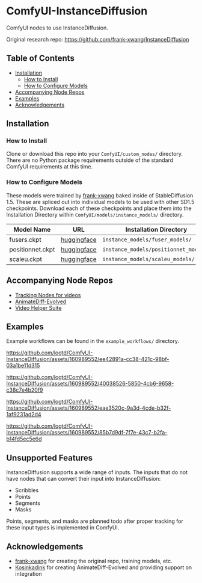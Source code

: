 # ComfyUI-InstanceDiffusion
ComfyUI nodes to use InstanceDiffusion.

Original research repo: https://github.com/frank-xwang/InstanceDiffusion

## Table of Contents
- [Installation](#installation)
  - [How to Install](#how-to-install)
  - [How to Configure Models](#how-to-configure-models)
- [Accompanying Node Repos](#accompanying-node-repos)
- [Examples](#examples)
- [Acknowledgements](#acknowledgements)

## Installation

### How to Install
Clone or download this repo into your `ComfyUI/custom_nodes/` directory.
There are no Python package requirements outside of the standard ComfyUI requirements at this time.

### How to Configure Models
These models were trained by [frank-xwang](https://github.com/frank-xwang) baked inside of StableDiffusion 1.5. These are spliced out into individual models to be used with other SD1.5 checkpoints.
Download each of these checkpoints and place them into the Installation Directory within `ComfyUI/models/instance_models/` directory.

| Model Name | URL | Installation Directory |
|------------|-----|------------------------|
| fusers.ckpt     | [huggingface](https://huggingface.co/spaces/logtd/instancediffusion/blob/main/fusers.ckpt) | `instance_models/fuser_models/`      |
| positionnet.ckpt     | [huggingface](https://huggingface.co/spaces/logtd/instancediffusion/blob/main/position_net.ckpt) | `instance_models/positionnet_models/`      |
| scaleu.ckpt     | [huggingface](https://huggingface.co/spaces/logtd/instancediffusion/blob/main/scaleu.ckpt) | `instance_models/scaleu_models/`      |


## Accompanying Node Repos
* [Tracking Nodes for videos](https://github.com/logtd/ComfyUI-TrackingNodes)
* [AnimateDiff-Evolved](https://github.com/Kosinkadink/ComfyUI-AnimateDiff-Evolved)
* [Video Helper Suite](https://github.com/Kosinkadink/ComfyUI-VideoHelperSuite)

## Examples
Example workflows can be found in the `example_workflows/` directory.

https://github.com/logtd/ComfyUI-InstanceDiffusion/assets/160989552/ee42891a-cc38-421c-98bf-03a1be11d315

https://github.com/logtd/ComfyUI-InstanceDiffusion/assets/160989552/40038526-5850-4cb6-9658-c38c7e4b20f9

https://github.com/logtd/ComfyUI-InstanceDiffusion/assets/160989552/eae3520c-9a3d-4cde-b32f-1af9231ad2d4

https://github.com/logtd/ComfyUI-InstanceDiffusion/assets/160989552/85b7d9df-7f7e-43c7-b2fa-b14fd5ec5e6d

## Unsupported Features
InstanceDiffusion supports a wide range of inputs. The inputs that do not have nodes that can convert their input into InstanceDiffusion:
* Scribbles
* Points
* Segments
* Masks

Points, segments, and masks are planned todo after proper tracking for these input types is implemented in ComfyUI.

## Acknowledgements
* [frank-xwang](https://github.com/frank-xwang) for creating the original repo, training models, etc.
* [Kosinkadink](https://github.com/Kosinkadink) for creating AnimateDiff-Evolved and providing support on integration
